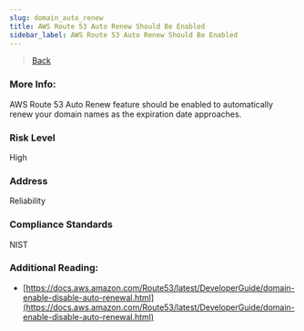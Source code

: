 ```yaml
---
slug: domain_auto_renew
title: AWS Route 53 Auto Renew Should Be Enabled
sidebar_label: AWS Route 53 Auto Renew Should Be Enabled
---
```

> [Back](../../route53monitoring)

### More Info:
AWS Route 53 Auto Renew feature should be enabled to automatically renew your domain names as the expiration date approaches.

### Risk Level
High

### Address
Reliability

### Compliance Standards
NIST

### Additional Reading:
- [https://docs.aws.amazon.com/Route53/latest/DeveloperGuide/domain-enable-disable-auto-renewal.html](https://docs.aws.amazon.com/Route53/latest/DeveloperGuide/domain-enable-disable-auto-renewal.html) 

